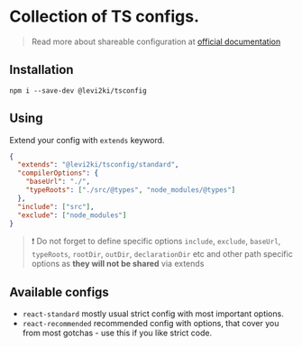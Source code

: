 # Collection of TS configs.
> Read more about shareable configuration at [official documentation](https://www.typescriptlang.org/docs/handbook/tsconfig-json.html#tsconfig-bases)

## Installation
```shell
npm i --save-dev @levi2ki/tsconfig
```

## Using
Extend your config with `extends` keyword.
```json
{
  "extends": "@levi2ki/tsconfig/standard",
  "compilerOptions": {
    "baseUrl": "./",
    "typeRoots": ["./src/@types", "node_modules/@types"]
  },
  "include": ["src"],
  "exclude": ["node_modules"]
}
```
> ❗ Do not forget to define specific options `include`, `exclude`, `baseUrl`, `typeRoots`, `rootDir`, `outDir`, `declarationDir` etc and other path specific options as **they will not be shared** via extends

## Available configs
* `react-standard` mostly usual strict config with most important options.
* `react-recommended` recommended config with options, that cover you from most gotchas - use this if you like strict code.
